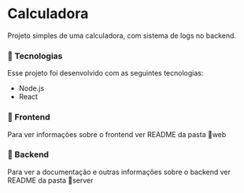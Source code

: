 # Calculadora

Projeto simples de uma calculadora, com sistema de logs no backend.

### 🚀 Tecnologias
Esse projeto foi desenvolvido com as seguintes tecnologias:
 - Node.js
 - React

### 🎨 Frontend
Para ver informações sobre o frontend ver README da pasta 📁web

### 🚧 Backend
Para ver a documentação e outras informações sobre o backend ver README da pasta 📁server